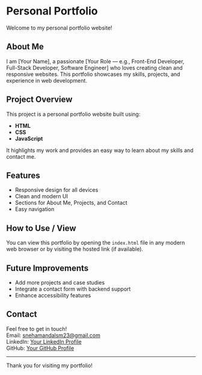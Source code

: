 # Personal Portfolio

Welcome to my personal portfolio website!

## About Me
I am [Your Name], a passionate [Your Role — e.g., Front-End Developer, Full-Stack Developer, Software Engineer] who loves creating clean and responsive websites. This portfolio showcases my skills, projects, and experience in web development.

## Project Overview
This project is a personal portfolio website built using:

- **HTML**
- **CSS**
- **JavaScript**

It highlights my work and provides an easy way to learn about my skills and contact me.

## Features
- Responsive design for all devices
- Clean and modern UI
- Sections for About Me, Projects, and Contact
- Easy navigation

## How to Use / View
You can view this portfolio by opening the `index.html` file in any modern web browser or by visiting the hosted link (if available).

## Future Improvements
- Add more projects and case studies
- Integrate a contact form with backend support
- Enhance accessibility features

## Contact
Feel free to get in touch!  
Email: snehamandalsm23@gmail.com  
LinkedIn: [Your LinkedIn Profile](https://linkedin.com/in/sneha-mandal-ba08a6287)  
GitHub: [Your GitHub Profile](https://github.com/30sneha11)

---

Thank you for visiting my portfolio!

